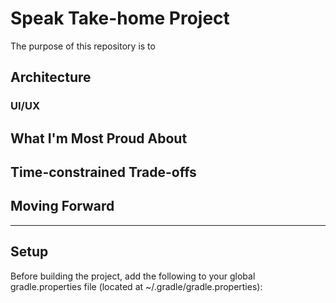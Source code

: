 # Speak Take-home Project

The purpose of this repository is to 

## Architecture

<insert overarching architecture description>

### UI/UX

## What I'm Most Proud About

## Time-constrained Trade-offs

## Moving Forward

------------------
## Setup
Before building the project, add the following to your global gradle.properties file
(located at ~/.gradle/gradle.properties):